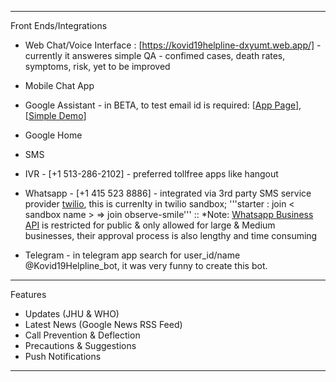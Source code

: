 ------------

Front Ends/Integrations

- Web Chat/Voice Interface : [https://kovid19helpline-dxyumt.web.app/] - currently it answeres simple QA - confimed cases, death rates,  symptoms, risk, yet to be improved

- Mobile Chat App
- Google Assistant - in BETA, to test email id is required: [[App Page](https://github.com/gopala-kr/Qunatum-Dots/blob/master/01-Covid19/res/assistant_app_page.PNG)], [[Simple Demo](https://www.youtube.com/watch?v=YWvWNTJ0Jx4)]
- Google Home
- SMS 
- IVR - [+1 513-286-2102] - preferred tollfree apps like hangout
- Whatsapp  - [+1 415 523 8886] - integrated via 3rd party SMS service provider [twilio](https://www.twilio.com/), this is currenlty in twilio sandbox; '''starter : join < sandbox name > => join observe-smile'''  :: *Note: [Whatsapp Business API](https://www.whatsapp.com/business/api) is restricted for public & only allowed for large & Medium businesses, their approval process is also lengthy and time consuming
- Telegram - in telegram app search for user_id/name @Kovid19Helpline_bot, it was very funny to create this bot.

------------

Features

- Updates (JHU & WHO)
- Latest News (Google News RSS Feed)
- Call Prevention & Deflection
- Precautions & Suggestions
- Push Notifications

-----------------------
